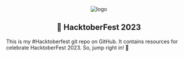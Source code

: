<div align="center">
<img src="https://hacktoberfest.com/_next/static/media/logo-hacktoberfest--horizontal.ebc5fdc8.svg" alt="logo">
<h2>🧩 HacktoberFest 2023</h2>
</div>
This is my #Hacktoberfest git repo on GitHub. It contains resources for celebrate HacktoberFest 2023. So, jump right in! 🎯
